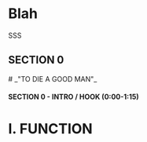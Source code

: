 # Blah
<!--- SECTION 0 ---> 
SSS



<h2>SECTION 0</h2>
# _"TO DIE A GOOD MAN"_

#### SECTION 0 - INTRO / HOOK (0:00-1:15)

# I. FUNCTION 
